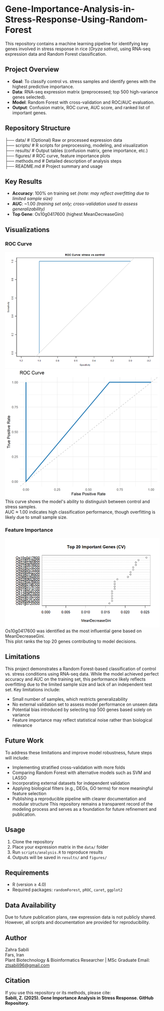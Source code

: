 # Gene-Importance-Analysis-in-Stress-Response-Using-Random-Forest
This repository contains a machine learning pipeline for identifying key genes involved in stress response in rice (*Oryza sativa*), using RNA-seq expression data and Random Forest classification.
## Project Overview

- **Goal**: To classify control vs. stress samples and identify genes with the highest predictive importance.
- **Data**: RNA-seq expression matrix (preprocessed; top 500 high-variance genes selected).
- **Model**: Random Forest with cross-validation and ROC/AUC evaluation.
- **Output**: Confusion matrix, ROC curve, AUC score, and ranked list of important genes.

## Repository Structure
├── data/           # (Optional) Raw or processed expression data  
├── scripts/        # R scripts for preprocessing, modeling, and visualization  
├── results/        # Output tables (confusion matrix, gene importance, etc.)  
├── figures/        # ROC curve, feature importance plots  
├── methods.md      # Detailed description of analysis steps  
├── README.md       # Project summary and usage  

## Key Results
- **Accuracy**: 100% on training set *(note: may reflect overfitting due to limited sample size)*  
- **AUC**: ~1.00 *(training set only; cross-validation used to assess generalizability)*  
- **Top Gene**: Os10g0417600 (highest MeanDecreaseGini)
## Visualizations
### ROC Curve
![ROC Curve](roc_curve_ggplot.png)
![ROC Curve](roc_curve_ggplot2.png)
This curve shows the model's ability to distinguish between control and stress samples.  
AUC ≈ 1.00 indicates high classification performance, though overfitting is likely due to small sample size.
### Feature Importance
![Top 20 Important Genes](feature_importance.png)
Os10g0417600 was identified as the most influential gene based on MeanDecreaseGini.  
This plot ranks the top 20 genes contributing to model decisions.
## Limitations
This project demonstrates a Random Forest-based classification of control vs. stress conditions using RNA-seq data. While the model achieved perfect accuracy and AUC on the training set, this performance likely reflects overfitting due to the limited sample size and lack of an independent test set.
Key limitations include:
- Small number of samples, which restricts generalizability  
- No external validation set to assess model performance on unseen data  
- Potential bias introduced by selecting top 500 genes based solely on variance  
- Feature importance may reflect statistical noise rather than biological relevance
## Future Work
To address these limitations and improve model robustness, future steps will include:
- Implementing stratified cross-validation with more folds  
- Comparing Random Forest with alternative models such as SVM and LASSO  
- Incorporating external datasets for independent validation  
- Applying biological filters (e.g., DEGs, GO terms) for more meaningful feature selection  
- Publishing a reproducible pipeline with clearer documentation and modular structure
This repository remains a transparent record of the modeling process and serves as a foundation for future refinement and publication.
## Usage
1. Clone the repository  
2. Place your expression matrix in the `data/` folder  
3. Run `scripts/analysis.R` to reproduce results  
4. Outputs will be saved in `results/` and `figures/`
## Requirements
- R (version ≥ 4.0)  
- Required packages: `randomForest`, `pROC`, `caret`, `ggplot2`
## Data Availability
Due to future publication plans, raw expression data is not publicly shared.  
However, all scripts and documentation are provided for reproducibility.
## Author
Zahra Sabili  
Fars, Iran  
Plant Biotechnology & Bioinformatics Researcher | MSc Graduate
Email: ztsabili96@gmail.com
## Citation
If you use this repository or its methods, please cite:  
**Sabili, Z. (2025). Gene Importance Analysis in Stress Response. GitHub Repository.**

